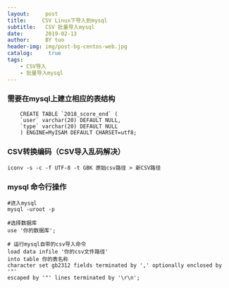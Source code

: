 ```yaml
---
layout:     post
title:     CSV Linux下导入到mysql
subtitle:   CSV 批量导入mysql
date:       2019-02-13
author:     BY tuo
header-img: img/post-bg-centos-web.jpg
catalog: 	 true
tags:
    - CSV导入
    - 批量导入mysql
---
```


### 需要在mysql上建立相应的表结构

        CREATE TABLE `2018_score_end` (
        `user` varchar(20) DEFAULT NULL,
        `type` varchar(20) DEFAULT NULL
        ) ENGINE=MyISAM DEFAULT CHARSET=utf8;
        
### CSV转换编码（CSV导入乱码解决）
    
    iconv -s -c -f UTF-8 -t GBK 原始csv路径 > 新CSV路径

### mysql 命令行操作

    #进入mysql
    mysql -uroot -p
    
    #选择数据库
    use '你的数据库';
    
    # 运行mysql自带的csv导入命令
    load data infile '你的csv文件路径' 
    into table 你的表名称 
    character set gb2312 fields terminated by ',' optionally enclosed by '"' 
    escaped by '"' lines terminated by '\r\n';
